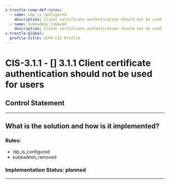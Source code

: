 ```yaml
---
x-trestle-comp-def-rules:
  - name: idp_is_configured
    description: Client certificate authentication should not be used for users
  - name: kubeadmin_removed
    description: Client certificate authentication should not be used for users
x-trestle-global:
  profile-title: OCP4 CIS Profile
---
```


# CIS-3.1.1 - \[\] 3.1.1 Client certificate authentication should not be used for users

## Control Statement

______________________________________________________________________

## What is the solution and how is it implemented?

<!-- For implementation status enter one of: implemented, partial, planned, alternative, not-applicable -->

<!-- Note that the list of rules under ### Rules: is read-only and changes will not be captured after assembly to JSON -->

### Rules:

  - idp_is_configured
  - kubeadmin_removed

### Implementation Status: planned

______________________________________________________________________

